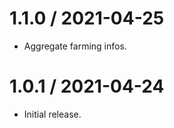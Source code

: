 1.1.0 / 2021-04-25
==================

* Aggregate farming infos.

1.0.1 / 2021-04-24
==================

* Initial release.
